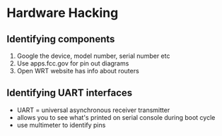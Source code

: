 # Hardware Hacking

## Identifying components

1. Google the device, model number, serial number etc
2. Use apps.fcc.gov for pin out diagrams
3. Open WRT website has info about routers

## Identifying UART interfaces

* UART = universal asynchronous receiver transmitter
* allows you to see what's printed on serial console during boot cycle
* use multimeter to identify pins

